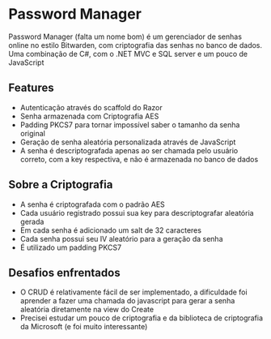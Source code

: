# Password Manager

Password Manager (falta um nome bom) é um gerenciador de senhas online no estilo Bitwarden, com criptografia das senhas no banco de dados.  
Uma combinação de C#, com o .NET MVC e SQL server e um pouco de JavaScript

## Features
- Autenticação através do scaffold do Razor
- Senha armazenada com Criptografia AES
- Padding PKCS7 para tornar impossível saber o tamanho da senha original
- Geração de senha aleatória personalizada através de JavaScript
- A senha é descriptografada apenas ao ser chamada pelo usuário correto, com a key respectiva, e não é armazenada no banco de dados

## Sobre a Criptografia
- A senha é criptografada com o padrão AES
- Cada usuário registrado possui sua key para descriptografar aleatória gerada
- Em cada senha é adicionado um salt de 32 caracteres 
- Cada senha possui seu IV aleatório para a geração da senha
- É utilizado um padding PKCS7

## Desafios enfrentados
- O CRUD é relativamente fácil de ser implementado, a dificuldade foi aprender a fazer uma chamada do javascript para gerar a senha aleatória diretamente na view do Create
- Precisei estudar um pouco de criptografia e da biblioteca de criptografia da Microsoft (e foi muito interessante)
